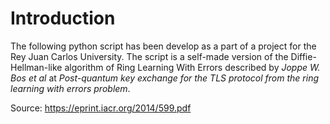 # Introduction

The following python script has been develop as a part of a project for the Rey Juan Carlos University. The script is a self-made version of the Diffie-Hellman-like algorithm of Ring Learning With Errors described by *Joppe W. Bos et al* at *Post-quantum key exchange for the TLS protocol from the ring learning with errors problem*.

Source: https://eprint.iacr.org/2014/599.pdf
